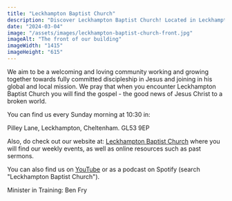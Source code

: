 ```yaml
---
title: "Leckhampton Baptist Church"
description: "Discover Leckhampton Baptist Church! Located in Leckhampton, Cheltenham, it is home to a welcoming community of believers."
date: "2024-03-04"
image: "/assets/images/leckhampton-baptist-church-front.jpg"
imageAlt: "The front of our building"
imageWidth: "1415"
imageHeight: "615"
---
```


We aim to be a welcoming and loving community working and growing together towards fully committed discipleship in Jesus and joining in his global and local mission. We pray that when you encounter Leckhampton Baptist Church you will find the gospel - the good news of Jesus Christ to a broken world.

You can find us every Sunday morning at 10:30 in:

Pilley Lane, Leckhampton, Cheltenham. GL53 9EP

Also, do check out our website at: [Leckhampton Baptist Church](https://www.leckhamptonbaptist.church) where you will find our weekly events, as well as online resources such as past sermons.

You can also find us on [YouTube](https://www.youtube.com/channel/UCeFWfd-HO66mwQSswLm1fJQ) or as a podcast on Spotify (search "Leckhampton Baptist Church").

Minister in Training: Ben Fry